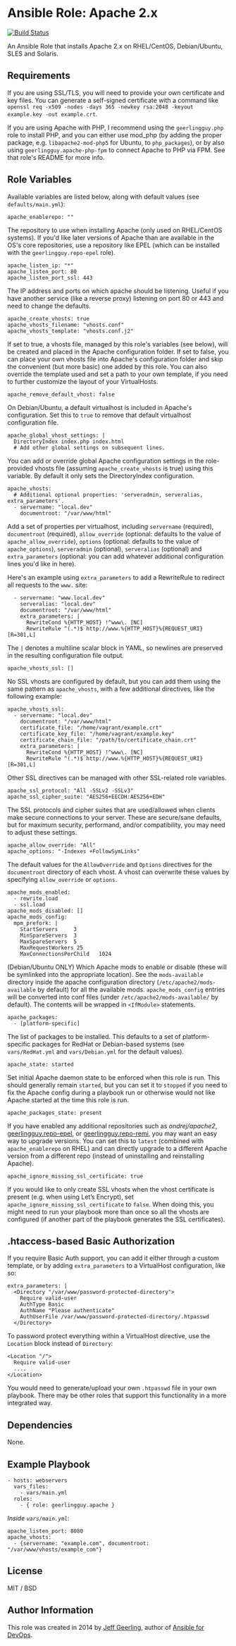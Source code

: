 # Ansible Role: Apache 2.x

[![Build Status](https://travis-ci.org/geerlingguy/ansible-role-apache.svg?branch=master)](https://travis-ci.org/geerlingguy/ansible-role-apache)

An Ansible Role that installs Apache 2.x on RHEL/CentOS, Debian/Ubuntu, SLES and Solaris.

## Requirements

If you are using SSL/TLS, you will need to provide your own certificate and key files. You can generate a self-signed certificate with a command like `openssl req -x509 -nodes -days 365 -newkey rsa:2048 -keyout example.key -out example.crt`.

If you are using Apache with PHP, I recommend using the `geerlingguy.php` role to install PHP, and you can either use mod_php (by adding the proper package, e.g. `libapache2-mod-php5` for Ubuntu, to `php_packages`), or by also using `geerlingguy.apache-php-fpm` to connect Apache to PHP via FPM. See that role's README for more info.

## Role Variables

Available variables are listed below, along with default values (see `defaults/main.yml`):

    apache_enablerepo: ""

The repository to use when installing Apache (only used on RHEL/CentOS systems). If you'd like later versions of Apache than are available in the OS's core repositories, use a repository like EPEL (which can be installed with the `geerlingguy.repo-epel` role).

    apache_listen_ip: "*"
    apache_listen_port: 80
    apache_listen_port_ssl: 443

The IP address and ports on which apache should be listening. Useful if you have another service (like a reverse proxy) listening on port 80 or 443 and need to change the defaults.

    apache_create_vhosts: true
    apache_vhosts_filename: "vhosts.conf"
    apache_vhosts_template: "vhosts.conf.j2"

If set to true, a vhosts file, managed by this role's variables (see below), will be created and placed in the Apache configuration folder. If set to false, you can place your own vhosts file into Apache's configuration folder and skip the convenient (but more basic) one added by this role. You can also override the template used and set a path to your own template, if you need to further customize the layout of your VirtualHosts.

    apache_remove_default_vhost: false

On Debian/Ubuntu, a default virtualhost is included in Apache's configuration. Set this to `true` to remove that default virtualhost configuration file.

    apache_global_vhost_settings: |
      DirectoryIndex index.php index.html
      # Add other global settings on subsequent lines.

You can add or override global Apache configuration settings in the role-provided vhosts file (assuming `apache_create_vhosts` is true) using this variable. By default it only sets the DirectoryIndex configuration.

    apache_vhosts:
      # Additional optional properties: 'serveradmin, serveralias, extra_parameters'.
      - servername: "local.dev"
        documentroot: "/var/www/html"

Add a set of properties per virtualhost, including `servername` (required), `documentroot` (required), `allow_override` (optional: defaults to the value of `apache_allow_override`), `options` (optional: defaults to the value of `apache_options`), `serveradmin` (optional), `serveralias` (optional) and `extra_parameters` (optional: you can add whatever additional configuration lines you'd like in here).

Here's an example using `extra_parameters` to add a RewriteRule to redirect all requests to the `www.` site:

      - servername: "www.local.dev"
        serveralias: "local.dev"
        documentroot: "/var/www/html"
        extra_parameters: |
          RewriteCond %{HTTP_HOST} !^www\. [NC]
          RewriteRule ^(.*)$ http://www.%{HTTP_HOST}%{REQUEST_URI} [R=301,L]

The `|` denotes a multiline scalar block in YAML, so newlines are preserved in the resulting configuration file output.

    apache_vhosts_ssl: []

No SSL vhosts are configured by default, but you can add them using the same pattern as `apache_vhosts`, with a few additional directives, like the following example:

    apache_vhosts_ssl:
      - servername: "local.dev"
        documentroot: "/var/www/html"
        certificate_file: "/home/vagrant/example.crt"
        certificate_key_file: "/home/vagrant/example.key"
        certificate_chain_file: "/path/to/certificate_chain.crt"
        extra_parameters: |
          RewriteCond %{HTTP_HOST} !^www\. [NC]
          RewriteRule ^(.*)$ http://www.%{HTTP_HOST}%{REQUEST_URI} [R=301,L]

Other SSL directives can be managed with other SSL-related role variables.

    apache_ssl_protocol: "All -SSLv2 -SSLv3"
    apache_ssl_cipher_suite: "AES256+EECDH:AES256+EDH"

The SSL protocols and cipher suites that are used/allowed when clients make secure connections to your server. These are secure/sane defaults, but for maximum security, performand, and/or compatibility, you may need to adjust these settings.

    apache_allow_override: "All"
    apache_options: "-Indexes +FollowSymLinks"

The default values for the `AllowOverride` and `Options` directives for the `documentroot` directory of each vhost.  A vhost can overwrite these values by specifying `allow_override` or `options`.

    apache_mods_enabled:
      - rewrite.load
      - ssl.load
    apache_mods_disabled: []
    apache_mods_config:
      mpm_prefork: |
        StartServers     3
        MinSpareServers  3
        MaxSpareServers  5
        MaxRequestWorkers 25
        MaxConnectionsPerChild   1024

(Debian/Ubuntu ONLY) Which Apache mods to enable or disable (these will be symlinked into the appropriate location). See the `mods-available` directory inside the apache configuration directory (`/etc/apache2/mods-available` by default) for all the available mods. `apache_mods_config` entries will be converted into conf files (under `/etc/apache2/mods-available/` by default). The contents will be wrapped in `<IfModule>` statements.

    apache_packages:
      - [platform-specific]

The list of packages to be installed. This defaults to a set of platform-specific packages for RedHat or Debian-based systems (see `vars/RedHat.yml` and `vars/Debian.yml` for the default values).

    apache_state: started

Set initial Apache daemon state to be enforced when this role is run. This should generally remain `started`, but you can set it to `stopped` if you need to fix the Apache config during a playbook run or otherwise would not like Apache started at the time this role is run.

    apache_packages_state: present

If you have enabled any additional repositories such as _ondrej/apache2_, [geerlingguy.repo-epel](https://github.com/geerlingguy/ansible-role-repo-epel), or [geerlingguy.repo-remi](https://github.com/geerlingguy/ansible-role-repo-remi), you may want an easy way to upgrade versions. You can set this to `latest` (combined with `apache_enablerepo` on RHEL) and can directly upgrade to a different Apache version from a different repo (instead of uninstalling and reinstalling Apache).

    apache_ignore_missing_ssl_certificate: true

If you would like to only create SSL vhosts when the vhost certificate is present (e.g. when using Let’s Encrypt), set `apache_ignore_missing_ssl_certificate` to `false`. When doing this, you might need to run your playbook more than once so all the vhosts are configured (if another part of the playbook generates the SSL certificates).

## .htaccess-based Basic Authorization

If you require Basic Auth support, you can add it either through a custom template, or by adding `extra_parameters` to a VirtualHost configuration, like so:

    extra_parameters: |
      <Directory "/var/www/password-protected-directory">
        Require valid-user
        AuthType Basic
        AuthName "Please authenticate"
        AuthUserFile /var/www/password-protected-directory/.htpasswd
      </Directory>

To password protect everything within a VirtualHost directive, use the `Location` block instead of `Directory`:

    <Location "/">
      Require valid-user
      ....
    </Location>

You would need to generate/upload your own `.htpasswd` file in your own playbook. There may be other roles that support this functionality in a more integrated way.

## Dependencies

None.

## Example Playbook

    - hosts: webservers
      vars_files:
        - vars/main.yml
      roles:
        - { role: geerlingguy.apache }

*Inside `vars/main.yml`*:

    apache_listen_port: 8080
    apache_vhosts:
      - {servername: "example.com", documentroot: "/var/www/vhosts/example_com"}

## License

MIT / BSD

## Author Information

This role was created in 2014 by [Jeff Geerling](https://www.jeffgeerling.com/), author of [Ansible for DevOps](https://www.ansiblefordevops.com/).
